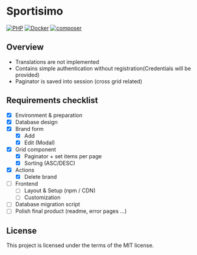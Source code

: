 # Sportisimo

[![PHP](https://img.shields.io/badge/PHP-8.2-blue.svg)](http://php.net)
[![Docker](https://img.shields.io/badge/Docker-powered-blue.svg)](https://www.docker.com/)
[![composer](https://img.shields.io/badge/composer-latest-green.svg)](https://getcomposer.org/)

## Overview

- Translations are not implemented
- Contains simple authentication without registration(Credentials will be provided)
- Paginator is saved into session (cross grid related)

## Requirements checklist

- [x] Environment & preparation
- [x] Database design
- [x] Brand form
    - [x] Add
    - [x] Edit (Modal)
- [x] Grid component
    - [x] Paginator + set items per page
    - [x] Sorting (ASC/DESC)
- [x] Actions
    - [x] Delete brand
- [ ] Frontend
    - [ ] Layout & Setup (npm / CDN)
    - [ ] Customization
- [ ] Database migration script
- [ ] Polish final product (readme, error pages ...)

## License

This project is licensed under the terms of the MIT license.